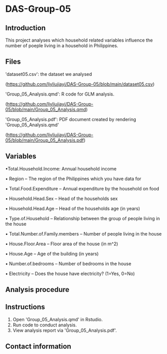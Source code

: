 # DAS-Group-05
## Introduction
This project analyses which household related variables influence the number of poeple living in a household in Philippines.

## Files
'dataset05.csv': the dataset we analysed

(https://github.com/ljyliujiayi/DAS-Group-05/blob/main/dataset05.csv)


'Group_05_Analysis.qmd': R code for GLM analysis.

(https://github.com/ljyliujiayi/DAS-Group-05/blob/main/Group_05_Analysis.qmd)



'Group_05_Analysis.pdf': PDF document created by rendering 'Group_05_Analysis.qmd'

(https://github.com/ljyliujiayi/DAS-Group-05/blob/main/Group_05_Analysis.pdf)

## Variables
•Total.Household.Income: Annual household income

• Region – The region of the Philippines which you have data for

• Total.Food.Expenditure – Annual expenditure by the household on food

• Household.Head.Sex – Head of the households sex

• Household.Head.Age – Head of the households age (in years)

• Type.of.Household – Relationship between the group of people living in the house

• Total.Number.of.Family.members – Number of people living in the house

• House.Floor.Area – Floor area of the house (in m^2)

• House.Age – Age of the building (in years)

• Number.of.bedrooms – Number of bedrooms in the house

• Electricity – Does the house have electricity? (1=Yes, 0=No)

## Analysis procedure

## Instructions
1. Open 'Group_05_Analysis.qmd' in Rstudio.
2. Run code to conduct analysis.
3. View analysis report via 'Group_05_Analysis.pdf'.

## Contact information
